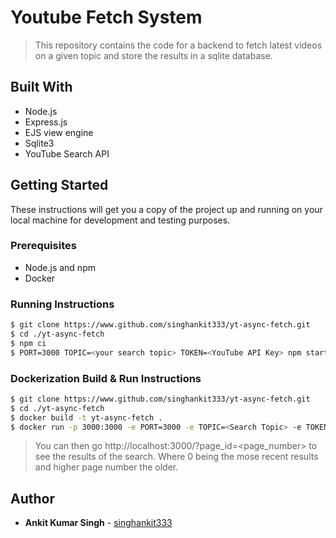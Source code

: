 # Youtube Fetch System

> This repository contains the code for a backend to fetch latest videos on a given topic and store the results in a sqlite database.

## Built With

- Node.js
- Express.js
- EJS view engine
- Sqlite3
- YouTube Search API

## Getting Started

These instructions will get you a copy of the project up and running on your local machine for development and testing purposes.

### Prerequisites

- Node.js and npm
- Docker

### Running Instructions

```bash
$ git clone https://www.github.com/singhankit333/yt-async-fetch.git
$ cd ./yt-async-fetch
$ npm ci
$ PORT=3000 TOPIC=<your search topic> TOKEN=<YouTube API Key> npm start
```

### Dockerization Build & Run Instructions

```bash
$ git clone https://www.github.com/singhankit333/yt-async-fetch.git
$ cd ./yt-async-fetch
$ docker build -t yt-async-fetch .
$ docker run -p 3000:3000 -e PORT=3000 -e TOPIC=<Search Topic> -e TOKEN=<YouTube API Key> yt-async-fetch
```

> You can then go http://localhost:3000/?page_id=<page_number> to see the results of the search. Where 0 being the mose recent results and higher page number the older.

## Author

- **Ankit Kumar Singh** - [singhankit333](https://github.com/singhankit333)
